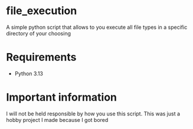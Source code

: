 # file_execution
A simple python script that allows to you execute all file types in a specific directory of your choosing

# Requirements
- Python 3.13

# Important information
I will not be held responsible by how you use this script. This was just a hobby project I made because I got bored
